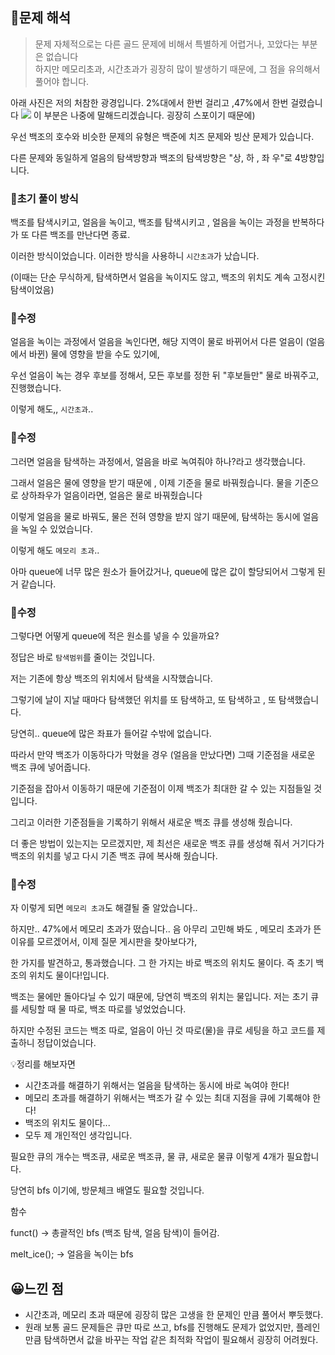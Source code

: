 ## 🔎문제 해석

> 문제 자체적으로는 다른 골드 문제에 비해서 특별하게 어렵거나, 꼬았다는 부분은 없습니다  
> 하지만 메모리초과, 시간초과가 굉장히 많이 발생하기 때문에, 그 점을 유의해서 풀어야 합니다.

아래 사진은 저의 처참한 광경입니다. 2%대에서 한번 걸리고 ,47%에서 한번 걸렸습니다
![](https://blog.kakaocdn.net/dn/PcarJ/btr8w6SmyMO/SkAhtn1JjCGaDTTH8Xmh51/img.png)
이 부분은 나중에 말해드리겠습니다. 굉장히 스포이기 때문에)


우선 백조의 호수와 비슷한 문제의 유형은 백준에 치즈 문제와 빙산 문제가 있습니다.

다른 문제와 동일하게 얼음의 탐색방향과 백조의 탐색방향은 "상, 하 , 좌 우"로 4방향입니다.

### 📕초기 풀이 방식

백조를 탐색시키고, 얼음을 녹이고, 백조를 탐색시키고 , 얼음을 녹이는 과정을 반복하다가 또 다른 백조를 만난다면 종료.

이러한 방식이었습니다. 이러한 방식을 사용하니 `시간초과`가 났습니다.

(이때는 단순 무식하게, 탐색하면서 얼음을 녹이지도 않고, 백조의 위치도 계속 고정시킨 탐색이었음)

### 📗수정

얼음을 녹이는 과정에서 얼음을 녹인다면, 해당 지역이 물로 바뀌어서 다른 얼음이 (얼음에서 바뀐) 물에 영향을 받을 수도 있기에,

우선 얼음이 녹는 경우 후보를 정해서, 모든 후보를 정한 뒤 "후보들만" 물로 바꿔주고, 진행했습니다.

이렇게 해도,, `시간초과`..

### 📗수정

그러면 얼음을 탐색하는 과정에서, 얼음을 바로 녹여줘야 하나?라고 생각했습니다.

그래서 얼음은 물에 영향을 받기 때문에 , 이제 기준을 물로 바꿔줬습니다. 물을 기준으로 상하좌우가 얼음이라면, 얼음은 물로 바꿔줬습니다

이렇게 얼음을 물로 바꿔도, 물은 전혀 영향을 받지 않기 때문에, 탐색하는 동시에 얼음을 녹일 수 있었습니다.

이렇게 해도 `메모리 초과`..

아마 queue에 너무 많은 원소가 들어갔거나, queue에 많은 값이 할당되어서 그렇게 된 거 같습니다.

### 📗수정

그렇다면 어떻게 queue에 적은 원소를 넣을 수 있을까요?

정답은 바로 `탐색범위`를 줄이는 것입니다.

저는 기존에 항상 백조의 위치에서 탐색을 시작했습니다.

그렇기에 날이 지날 때마다 탐색했던 위치를 또 탐색하고, 또 탐색하고 , 또 탐색했습니다.

당연히.. queue에 많은 좌표가 들어갈 수밖에 없습니다.

따라서 만약 백조가 이동하다가 막혔을 경우 (얼음을 만났다면) 그때 기준점을 새로운 백조 큐에 넣어줍니다.

기준점을 잡아서 이동하기 때문에 기준점이 이제 백조가 최대한 갈 수 있는 지점들일 것입니다.

그리고 이러한 기준점들을 기록하기 위해서 새로운 백조 큐를 생성해 줬습니다.

더 좋은 방법이 있는지는 모르겠지만, 제 최선은 새로운 백조 큐를 생성해 줘서 거기다가 백조의 위치를 넣고 다시 기존 백조 큐에 복사해 줬습니다.

### 📗수정

자 이렇게 되면 `메모리 초과`도 해결될 줄 알았습니다..

하지만.. 47%에서 메모리 초과가 떴습니다.. 음 아무리 고민해 봐도 , 메모리 초과가 뜬 이유를 모르겠어서, 이제 질문 게시판을 찾아보다가,

한 가지를 발견하고, 통과했습니다. 그 한 가지는 바로 백조의 위치도 물이다. 즉 초기 백조의 위치도 물이다!입니다.

백조는 물에만 돌아다닐 수 있기 때문에, 당연히 백조의 위치는 물입니다. 저는 초기 큐를 세팅할 때 물 따로, 백조 따로를 넣었었습니다.

하지만 수정된 코드는 백조 따로, 얼음이 아닌 것 따로(물)을 큐로 세팅을 하고 코드를 제출하니 정답이었습니다.

💡정리를 해보자면

-   시간초과를 해결하기 위해서는 얼음을 탐색하는 동시에 바로 녹여야 한다!
-   메모리 초과를 해결하기 위해서는 백조가 갈 수 있는 최대 지점을 큐에 기록해야 한다!
-   백조의 위치도 물이다...
-   모두 제 개인적인 생각입니다.

필요한 큐의 개수는 백조큐, 새로운 백조큐, 물 큐, 새로운 물큐 이렇게 4개가 필요합니다.

당연히 bfs 이기에, 방문체크 배열도 필요할 것입니다.

함수

funct() -> 총괄적인 bfs (백조 탐색, 얼음 탐색)이 들어감.

melt\_ice(); -> 얼음을 녹이는 bfs

## 😀느낀 점

-   시간초과, 메모리 초과 때문에 굉장히 많은 고생을 한 문제인 만큼 풀어서 뿌듯했다.
-   원래 보통 골드 문제들은 큐만 따로 쓰고, bfs를 진행해도 문제가 없었지만, 플레인만큼 탐색하면서 값을 바꾸는 작업 같은 최적화 작업이 필요해서 굉장히 어려웠다.
